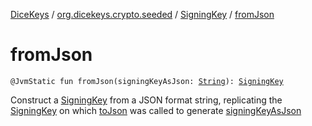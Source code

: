 [DiceKeys](../../index.md) / [org.dicekeys.crypto.seeded](../index.md) / [SigningKey](index.md) / [fromJson](./from-json.md)

# fromJson

`@JvmStatic fun fromJson(signingKeyAsJson: `[`String`](https://kotlinlang.org/api/latest/jvm/stdlib/kotlin/-string/index.html)`): `[`SigningKey`](index.md)

Construct a [SigningKey](index.md) from a JSON format string,
replicating the [SigningKey](index.md) on which [toJson](to-json.md)
was called to generate [signingKeyAsJson](from-json.md#org.dicekeys.crypto.seeded.SigningKey.Companion$fromJson(kotlin.String)/signingKeyAsJson)

